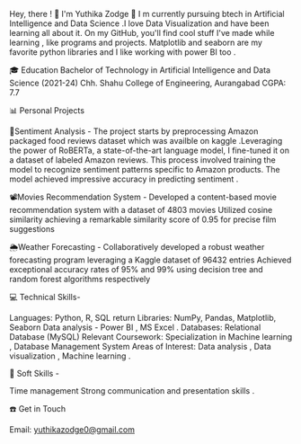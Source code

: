 Hey, there ! 👋 I'm Yuthika Zodge 🌲
I m currently pursuing btech in Artificial Intelligence and Data Science .I love Data Visualization and have been learning all about it. On my GitHub, you'll find cool stuff I've made while learning , like programs and projects. Matplotlib and seaborn are my favorite python libraries and I like working with power BI too . 


🎓 Education
Bachelor of Technology in Artificial Intelligence and Data Science (2021-24)
Chh. Shahu College of Engineering, Aurangabad
CGPA: 7.7 

📊 Personal Projects

💬Sentiment Analysis -
The project starts by preprocessing Amazon packaged food reviews dataset which was availble on kaggle .Leveraging the power of RoBERTa, a state-of-the-art language model, I fine-tuned it on a dataset of labeled Amazon reviews. This process involved training the model to recognize sentiment patterns specific to Amazon products. The model achieved impressive accuracy in predicting sentiment .

📽️Movies Recommendation System -
Developed a content-based movie recommendation system with a dataset of 4803 movies
Utilized cosine similarity achieving a remarkable similarity score of 0.95 for precise film suggestions

🌦️Weather Forecasting -
Collaboratively developed a robust weather forecasting program leveraging a Kaggle dataset of 96432 entries
Achieved exceptional accuracy rates of 95% and 99% using decision tree and random forest algorithms respectively

💻 Technical Skills-

Languages: Python, R, SQL  return
Libraries:  NumPy, Pandas, Matplotlib, Seaborn
Data analysis - Power BI , MS Excel .
Databases: Relational Database (MySQL)
Relevant Coursework: Specialization in Machine learning , Database Management System
Areas of Interest: Data analysis , Data visualization , Machine learning .

🧠 Soft Skills -

Time management 
Strong communication and presentation skills .

☎️ Get in Touch

Email: yuthikazodge0@gmail.com


<!---
yuthika21z/yuthika21z is a ✨ special ✨ repository because its `README.md` (this file) appears on your GitHub profile.
You can click the Preview link to take a look at your changes.
--->

